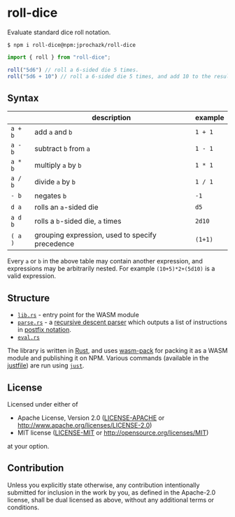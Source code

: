 # roll-dice

Evaluate standard dice roll notation.

```
$ npm i roll-dice@npm:jprochazk/roll-dice
```

```js
import { roll } from "roll-dice";

roll("5d6") // roll a 6-sided die 5 times.
roll("5d6 + 10") // roll a 6-sided die 5 times, and add 10 to the result.
```

## Syntax

|         | description                                     | example |
|---------|-------------------------------------------------|---------|
| `a + b` | add `a` and `b`                                 | `1 + 1` |
| `a - b` | subtract `b` from `a`                           | `1 - 1` |
| `a * b` | multiply `a` by `b`                             | `1 * 1` |
| `a / b` | divide `a` by `b`                               | `1 / 1` |
| `- b`   | negates `b`                                     | `-1`    |
| `d a`   | rolls an `a`-sided die                          | `d5`    |
| `a d b` | rolls a `b`-sided die, `a` times                | `2d10`  |
| `( a )` | grouping expression, used to specify precedence | `(1+1)` |

Every `a` or `b` in the above table may contain another expression, and expressions may be arbitrarily nested. For example `(10+5)*2+(5d10)` is a valid expression.

## Structure

- [`lib.rs`](./src/lib.rs) - entry point for the WASM module
- [`parse.rs`](./src/parse.rs) - a [recursive descent parser](https://en.wikipedia.org/wiki/Recursive_descent_parser) which outputs a list of instructions in [postfix notation](https://en.wikipedia.org/wiki/Reverse_Polish_notation).
- [`eval.rs`](./src/eval.rs)

The library is written in [Rust](https://www.rust-lang.org/), and uses [wasm-pack](https://github.com/rustwasm/wasm-pack) for packing it as a WASM module and publishing it on NPM. Various commands (available in the [justfile](./justfile)) are run using [`just`](https://github.com/casey/just).

## License

Licensed under either of

- Apache License, Version 2.0
  ([LICENSE-APACHE](LICENSE-APACHE) or http://www.apache.org/licenses/LICENSE-2.0)
- MIT license
  ([LICENSE-MIT](LICENSE-MIT) or http://opensource.org/licenses/MIT)

at your option.

## Contribution

Unless you explicitly state otherwise, any contribution intentionally submitted
for inclusion in the work by you, as defined in the Apache-2.0 license, shall be
dual licensed as above, without any additional terms or conditions.
